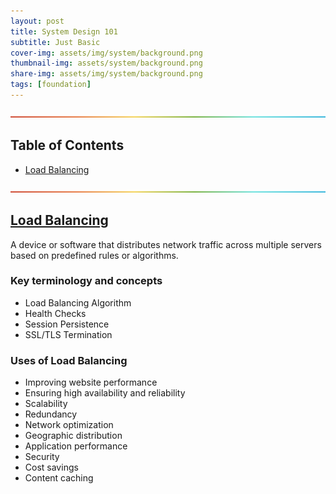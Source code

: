 ```yaml
---
layout: post
title: System Design 101  
subtitle: Just Basic
cover-img: assets/img/system/background.png
thumbnail-img: assets/system/background.png
share-img: assets/img/system/background.png
tags: [foundation]
---
```


![--](../assets/img/utils/rainbow.png)

## Table of Contents
- [Load Balancing](#load-balancing)

![--](../assets/img/utils/rainbow.png)

## [Load Balancing](https://www.designgurus.io/course-play/grokking-system-design-fundamentals/doc/641da6bad2bb4146954f1130)
A device or software that distributes network traffic across multiple servers based on predefined rules or algorithms.

### Key terminology and concepts
- Load Balancing Algorithm
- Health Checks
- Session Persistence
- SSL/TLS Termination

### Uses of Load Balancing
- Improving website performance
- Ensuring high availability and reliability
- Scalability
- Redundancy
- Network optimization
- Geographic distribution
- Application performance
- Security
- Cost savings
- Content caching